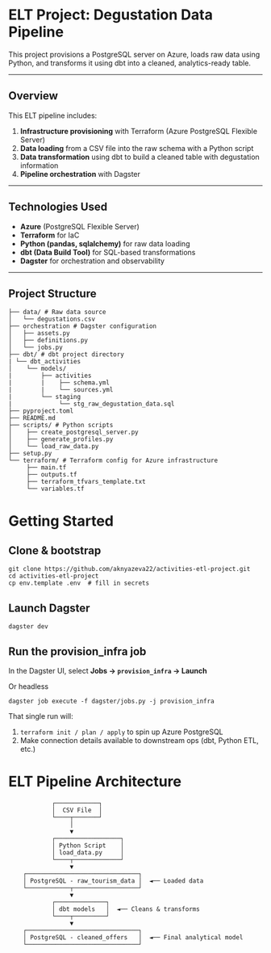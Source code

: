 # ELT Project: Degustation Data Pipeline

This project provisions a PostgreSQL server on Azure, loads raw data using Python, and transforms it using dbt into a cleaned, analytics-ready table.

---

## Overview

This ELT pipeline includes:

1. **Infrastructure provisioning** with Terraform (Azure PostgreSQL Flexible Server)
2. **Data loading** from a CSV file into the raw schema with a Python script
3. **Data transformation** using dbt to build a cleaned table with degustation information
4. **Pipeline orchestration** with Dagster

---

## Technologies Used

- **Azure** (PostgreSQL Flexible Server)
- **Terraform** for IaC
- **Python (pandas, sqlalchemy)** for raw data loading
- **dbt (Data Build Tool)** for SQL-based transformations
- **Dagster** for orchestration and observability

---

## Project Structure


```
├── data/ # Raw data source
│   └── degustations.csv
├── orchestration # Dagster configuration
│   ├── assets.py
│   ├── definitions.py
│   └── jobs.py
├── dbt/ # dbt project directory
| └── dbt_activities
│    └── models/
|        ├── activities
|        |    ├── schema.yml
|        |    └── sources.yml
|        └── staging
|             └── stg_raw_degustation_data.sql
├── pyproject.toml
├── README.md
├── scripts/ # Python scripts
│    ├── create_postgresql_server.py
│    ├── generate_profiles.py
│    └── load_raw_data.py
├── setup.py
└── terraform/ # Terraform config for Azure infrastructure
     ├── main.tf
     ├── outputs.tf
     ├── terraform_tfvars_template.txt
     └── variables.tf
```

# Getting Started

## Clone & bootstrap

```
git clone https://github.com/aknyazeva22/activities-etl-project.git
cd activities-etl-project
cp env.template .env  # fill in secrets
```

## Launch Dagster

```
dagster dev
```

## Run the provision_infra job

In the Dagster UI, select **Jobs -> `provision_infra` -> Launch**

Or headless

```
dagster job execute -f dagster/jobs.py -j provision_infra
```

That single run will:

1. `terraform init / plan / apply` to spin up Azure PostgreSQL
2. Make connection details available to downstream ops (dbt, Python ETL, etc.)


# ELT Pipeline Architecture


                ┌────────────┐
                │  CSV File  │
                └────┬───────┘
                     │
                     ▼
                ┌──────────────────┐
                │ Python Script    │
                │ load_data.py     │
                └────┬─────────────┘
                     ▼
        ┌───────────────────────────────┐
        │ PostgreSQL - raw_tourism_data │  ◄── Loaded data
        └────────────┬──────────────────┘
                     ▼
                ┌──────────────┐
                │ dbt models   │  ◄── Cleans & transforms
                └────┬─────────┘
                     ▼
        ┌───────────────────────────────┐
        │ PostgreSQL - cleaned_offers   │  ◄── Final analytical model
        └───────────────────────────────┘
